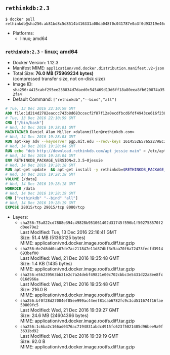 ## `rethinkdb:2.3`

```console
$ docker pull rethinkdb@sha256:ab81bd8c5d8514b416331a00da048f0c041787e0a3f0d93219e46db069d65a58
```

-	Platforms:
	-	linux; amd64

### `rethinkdb:2.3` - linux; amd64

-	Docker Version: 1.12.3
-	Manifest MIME: `application/vnd.docker.distribution.manifest.v2+json`
-	Total Size: **76.0 MB (75969234 bytes)**  
	(compressed transfer size, not on-disk size)
-	Image ID: `sha256:4415cabf295ee238834d7daed0c545469d13d6ff18a80eea8fb620874a352fa4`
-	Default Command: `["rethinkdb","--bind","all"]`

```dockerfile
# Tue, 13 Dec 2016 22:10:59 GMT
ADD file:1d214d2782eaccc743b8d683ccecf2f87f12a0ecdfbcd6fdf4943ce616f23870 in / 
# Tue, 13 Dec 2016 22:10:59 GMT
CMD ["/bin/bash"]
# Wed, 14 Dec 2016 19:28:01 GMT
MAINTAINER Daniel Alan Miller <dalanmiller@rethinkdb.com>
# Wed, 14 Dec 2016 19:28:03 GMT
RUN apt-key adv --keyserver pgp.mit.edu --recv-keys 1614552E5765227AEC39EFCFA7E00EF33A8F2399
# Wed, 14 Dec 2016 19:28:04 GMT
RUN echo "deb http://download.rethinkdb.com/apt jessie main" > /etc/apt/sources.list.d/rethinkdb.list
# Wed, 14 Dec 2016 19:28:04 GMT
ENV RETHINKDB_PACKAGE_VERSION=2.3.5~0jessie
# Wed, 14 Dec 2016 19:28:18 GMT
RUN apt-get update 	&& apt-get install -y rethinkdb=$RETHINKDB_PACKAGE_VERSION 	&& rm -rf /var/lib/apt/lists/*
# Wed, 14 Dec 2016 19:28:18 GMT
VOLUME [/data]
# Wed, 14 Dec 2016 19:28:18 GMT
WORKDIR /data
# Wed, 14 Dec 2016 19:28:19 GMT
CMD ["rethinkdb" "--bind" "all"]
# Wed, 14 Dec 2016 19:28:19 GMT
EXPOSE 28015/tcp 29015/tcp 8080/tcp
```

-	Layers:
	-	`sha256:75a822cd7888e394c49828b951061402d31745f596b1f502758570f2d0ee79e2`  
		Last Modified: Tue, 13 Dec 2016 22:16:41 GMT  
		Size: 51.4 MB (51363125 bytes)  
		MIME: application/vnd.docker.image.rootfs.diff.tar.gzip
	-	`sha256:6e2d8dd0ca87de7ac211847e11d87dbf3c5aa70f6a72473fecfd3914693bef00`  
		Last Modified: Wed, 21 Dec 2016 19:35:48 GMT  
		Size: 1.4 KB (1435 bytes)  
		MIME: application/vnd.docker.image.rootfs.diff.tar.gzip
	-	`sha256:e56239563bb31e2c7a24debf49821e00c702cbbc3e5431d22a8ee8fc016d966a`  
		Last Modified: Wed, 21 Dec 2016 19:35:48 GMT  
		Size: 216.0 B  
		MIME: application/vnd.docker.image.rootfs.diff.tar.gzip
	-	`sha256:bf0f28d27004ef85ee999ac44eef81cab6782fc9c3cd511674f16fae50809fc5`  
		Last Modified: Wed, 21 Dec 2016 19:39:27 GMT  
		Size: 24.6 MB (24604366 bytes)  
		MIME: application/vnd.docker.image.rootfs.diff.tar.gzip
	-	`sha256:1c6ba2c166ad0376ac7194831abdc4915fc623f5021405d96bee9a9f3631bd92`  
		Last Modified: Wed, 21 Dec 2016 19:39:19 GMT  
		Size: 92.0 B  
		MIME: application/vnd.docker.image.rootfs.diff.tar.gzip
